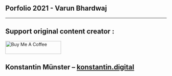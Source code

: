 ##    Porfolio 2021 - Varun Bhardwaj

---
## Support original content creator :
<a href="https://www.buymeacoffee.com/kmuenster" target="_blank"><img src="https://cdn.buymeacoffee.com/buttons/default-orange.png" alt="Buy Me A Coffee" height="41" width="174"></a>

## Konstantin Münster – [konstantin.digital](https://konstantin.digital)
